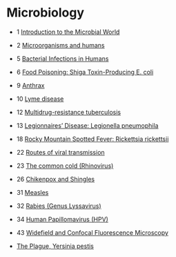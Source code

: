 # Microbiology

- 1 [Introduction to the Microbial World](introduction)
- 2 [Microorganisms and humans](microorganisms-and-humans)
- 5 [Bacterial Infections in Humans](bacterial-infections)
- 6 [Food Poisoning: Shiga Toxin-Producing E. coli](food-poisoning)
- 9 [Anthrax](anthrax)
- 10 [Lyme disease](lyme-disease)
- 12 [Multidrug-resistance tuberculosis](multidrug-resistance-tuberculosis)
- 13 [Legionnaires’ Disease: Legionella pneumophila](legionella-pneumophila)
- 18 [Rocky Mountain Spotted Fever: Rickettsia rickettsii](rickettsia-rickettsii)
- 22 [Routes of viral transmission](routes-of-viral-transmission)
- 23 [The common cold (Rhinovirus)](the-common-cold-rhinovirus)
- 26 [Chikenpox and Shingles](chikenpox-and-shingles)
- 31 [Measles](measles)
- 32 [Rabies (Genus Lyssavirus)](rabies)
- 34 [Human Papillomavirus (HPV)](hpv)
- 43 [Widefield and Confocal Fluorescence Microscopy](widefield-confocal-fluorescence-microscopy)

- [The Plague, Yersinia pestis](the-plague-yersinia-pestis)